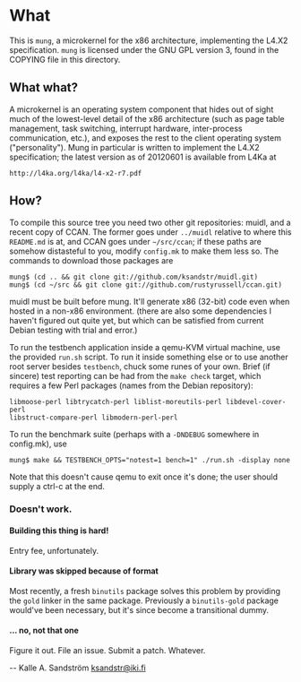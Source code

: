 
What
====

This is `mung`, a microkernel for the x86 architecture, implementing the L4.X2
specification. `mung` is licensed under the GNU GPL version 3, found in the
COPYING file in this directory.


What what?
----------

A microkernel is an operating system component that hides out of sight much of
the lowest-level detail of the x86 architecture (such as page table management,
task switching, interrupt hardware, inter-process communication, etc.), and
exposes the rest to the client operating system ("personality"). Mung in
particular is written to implement the L4.X2 specification; the latest version
as of 20120601 is available from L4Ka at

    http://l4ka.org/l4ka/l4-x2-r7.pdf


How?
----

To compile this source tree you need two other git repositories: muidl, and a
recent copy of CCAN. The former goes under `../muidl` relative to where this
`README.md` is at, and CCAN goes under `~/src/ccan`; if these paths are
somehow distasteful to you, modify `config.mk` to make them less so. The
commands to download those packages are

    mung$ (cd .. && git clone git://github.com/ksandstr/muidl.git)
    mung$ (cd ~/src && git clone git://github.com/rustyrussell/ccan.git)

muidl must be built before mung. It'll generate x86 (32-bit) code even when
hosted in a non-x86 environment. (there are also some dependencies I haven't
figured out quite yet, but which can be satisfied from current Debian testing
with trial and error.)

To run the testbench application inside a qemu-KVM virtual machine, use the
provided `run.sh` script. To run it inside something else or to use another
root server besides `testbench`, chuck some runes of your own. Brief (if
sincere) test reporting can be had from the `make check` target, which requires
a few Perl packages (names from the Debian repository):

    libmoose-perl libtrycatch-perl liblist-moreutils-perl libdevel-cover-perl
    libstruct-compare-perl libmodern-perl-perl

To run the benchmark suite (perhaps with a `-DNDEBUG` somewhere in config.mk),
use

    mung$ make && TESTBENCH_OPTS="notest=1 bench=1" ./run.sh -display none

Note that this doesn't cause qemu to exit once it's done; the user should
supply a ctrl-c at the end.


### Doesn't work. ###

#### Building this thing is hard! ####

Entry fee, unfortunately.

#### Library was skipped because of format ####

Most recently, a fresh `binutils` package solves this problem by providing the
`gold` linker in the same package. Previously a `binutils-gold` package
would've been necessary, but it's since become a transitional dummy.

#### ... no, not that one ####

Figure it out. File an issue. Submit a patch. Whatever.


  -- Kalle A. Sandström <ksandstr@iki.fi>
